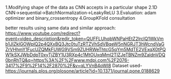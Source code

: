 1.Modifying shape of the data as CNN accepts in a particular shape
2.1D CNN->sequential->BatchNormalization->LeakyReLU
3.Evaluation: adam optimizer and binary_crossentropy
4.GroupKFold consultation

better results using same data and similar approach: https://www.youtube.com/redirect?event=video_description&redir_token=QUFFLUhqbWNPaHEtZ2lrclQ1WkVmb1JIZklGOWplQ2p4QXxBQ3Jtc0tuTzRTZVhSdVBqeW5nNGRJT3hWcndVaGZrVHhmY1FucUZQMkFUWG9VSm9ZUHRWeThtcG5qYm5MdTE2VExqX0tPQW1kSXJWbDdpT0xyTjZBY1U3RXp4c1MtOUxqMml2TlZJeTBNZm9ZaldnVDQ0bnRhTQ&q=https%3A%2F%2Fwww.mdpi.com%2F2076-3417%2F9%2F14%2F2870%2F&v=qLYVnB4pWI8
Dataset used- https://journals.plos.org/plosone/article?id=10.1371/journal.pone.0188629
